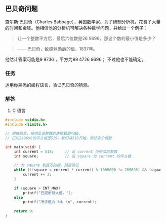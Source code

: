## 巴贝奇问题

查尔斯·巴贝奇（Charles Babbage），英国数学家。为了研制分析机，花费了大量的时间和金钱。他相信他的分析机可解决各种数学问题，并给出一个例子：

> 让一个整数平方后，最后六位数是26 9696，那这个数的最小值是多少？

>	—— 巴贝奇，致鲍登勋爵的信，1837年。

他估计答案可能是9 9736 ，平方为99 4726 9696； 不过他也不能确定。

### 任务

运用你熟悉的编程语言，验证巴贝奇的猜测。

### 解答

1. C 语言

```c
#include <stdio.h>
#include <limits.h>

// 根据题意，很明显该整数的末位数是4或6，
// 已知269696的平方根是519，我们从518开始，验证各个偶数 

int main(void) {
	int current = 518;     // 设 current 为所求的整数                              
	int square;            // 设 square 为 current 的平方数
 
	// 为 square 取百万的模，然后验证
	while (((square = current * current) % 1000000 != 269696) && (square < INT_MAX)) {
		current += 2; 
	}
 
	if (square > INT_MAX)
	    printf("已超出最大值。");
	else		   
	    printf("所求值为 %d。\n", current);
  
	return 0;
}
```
